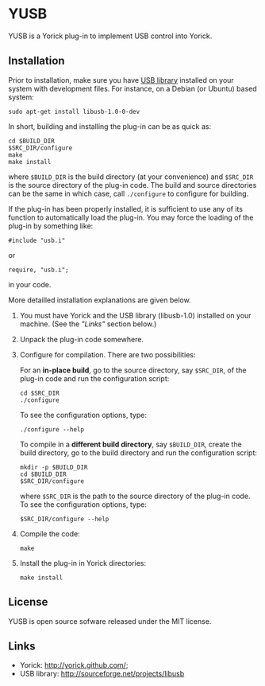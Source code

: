 YUSB
====

YUSB is a Yorick plug-in to implement USB control into Yorick.


Installation
------------

Prior to installation, make sure you have
[USB library](http://sourceforge.net/projects/libusb) installed on your
system with development files.  For instance, on a Debian (or Ubuntu) based
system:
````{.sh}
sudo apt-get install libusb-1.0-0-dev
````

In short, building and installing the plug-in can be as quick as:
````{.sh}
cd $BUILD_DIR
$SRC_DIR/configure
make
make install
````
where `$BUILD_DIR` is the build directory (at your convenience) and
`$SRC_DIR` is the source directory of the plug-in code.  The build and
source directories can be the same in which case, call `./configure` to
configure for building.

If the plug-in has been properly installed, it is sufficient to use any
of its function to automatically load the plug-in.  You may force the
loading of the plug-in by something like:
````{.cpp}
#include "usb.i"
````
or
````{.cpp}
require, "usb.i";
````
in your code.

More detailled installation explanations are given below.

1. You must have Yorick and the USB library (libusb-1.0) installed on your
   machine.  (See the *"Links"* section below.)

2. Unpack the plug-in code somewhere.

3. Configure for compilation.  There are two possibilities:

   For an **in-place build**, go to the source directory, say `$SRC_DIR`, of
   the plug-in code and run the configuration script:
   ````{.sh}
   cd $SRC_DIR
   ./configure
   ````
   To see the configuration options, type:
   ````{.sh}
   ./configure --help
   ````

   To compile in a **different build directory**, say `$BUILD_DIR`, create the
   build directory, go to the build directory and run the configuration
   script:
   ````{.sh}
   mkdir -p $BUILD_DIR
   cd $BUILD_DIR
   $SRC_DIR/configure
   ````
   where `$SRC_DIR` is the path to the source directory of the plug-in code.
   To see the configuration options, type:
   ````{.sh}
   $SRC_DIR/configure --help
   ````

4. Compile the code:
   ````{.sh}
   make
   ````

4. Install the plug-in in Yorick directories:
   ````{.sh}
   make install
   ````


License
-------

YUSB is open source sofware released under the MIT license.


Links
-----

 * Yorick: <http://yorick.github.com/>;
 * USB library: <http://sourceforge.net/projects/libusb>
